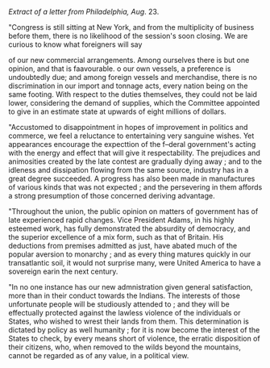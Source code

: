 *Extract of a letter from Philadelphia, Aug*. 23."Congress is still sitting at New York, and from the multiplicity of business before them, there is no likelihood of the session's soon closing. We are curious to know what foreigners will sayof our new commercial arrangements. Among ourselves there is but one opinion, and that is faavourable. o our own vessels, a preference is undoubtedly due; and among foreign vessels and merchandise, there is no discrimination in our import and tonnage acts, every nation being on the same footing. With respect to the duties themselves, they could not be laid lower, considering the demand of supplies, which the Committee appointed to give in an estimate state at upwards of eight millions of dollars."Accustomed to disappointment in hopes of improvement in politics and commerce, we feel a reluctance to entertaining very sanguine wishes. Yet appearances encourage the expecttion of the f–deral government's acting with the energy and effect that will give it respectability. The prejudices and animosities created by the late contest are gradually dying away ; and to the idleness and dissipation flowing from the same source, industry has in a great degree succeeded. A progress has also been made in manufactures of various kinds that was not expected ; and the persevering in them affords a strong presumption of those concerned deriving advantage."Throughout the union, the public opinion on matters of government has of late experienced rapid changes. Vice President Adams, in his highly esteemed work, has fully demonstrated the absurdity of democracy, and the superior excellence of a mix form, such as that of Britain. His deductions from premises admitted as just, have abated much of the popular aversion to monarchy ; and as every thing matures quickly in our transatlantic soil, it would not surprise many, were United America to have a sovereign earin the next century."In no one instance has our new admnistration given general satisfaction, more than in their conduct towards the Indians. The interests of those unfortunate people will be studiously attended to ; and they will be effectually protected against the lawless violence of the individuals or States, who wished to wrest their lands from them. This determination is dictated by policy as well humanity ; for it is now become the interest of the States to check, by every means short of violence, the erratic disposition of their citizens, who, when removed to the wilds beyond the mountains, cannot be regarded as of any value, in a political view.